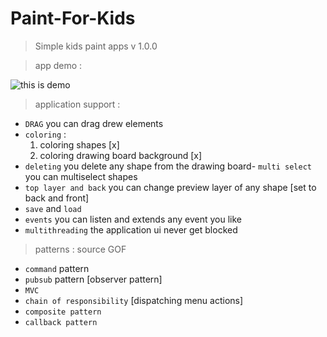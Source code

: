 # Paint-For-Kids
> Simple kids paint apps v 1.0.0 

> app demo : 

![this is demo](/Demo/Demo.gif)

> application support : 

- `DRAG` you can drag drew elements
- `coloring` : 
    1. coloring shapes [x]
    2. coloring drawing board background [x]
- `deleting` you delete any shape from the drawing board- `multi select` you can multiselect shapes
- `top layer and back` you can change preview layer of any shape [set to back and front]
- `save` and `load` 
- `events` you can listen and extends any event you like 
- `multithreading` the application ui never get blocked 
> patterns : source GOF 
- `command` pattern 
- `pubsub` pattern [observer pattern]
- `MVC` 
- `chain of responsibility`  [dispatching menu actions]
- `composite pattern`
- `callback pattern` 
    
